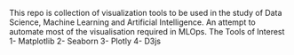 This repo is collection of visualization tools to be used in the study of Data Science, Machine Learning and Artificial Intelligence.
An attempt to automate most of the visualisation required in MLOps.
The Tools of Interest
1- Matplotlib
2- Seaborn
3- Plotly
4- D3js 
